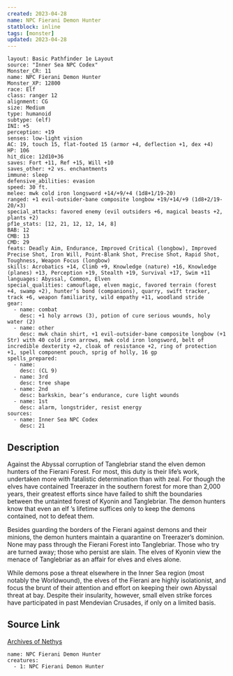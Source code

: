 ```yaml
---
created: 2023-04-28
name: NPC Fierani Demon Hunter
statblock: inline
tags: [monster]
updated: 2023-04-28
---
```

```statblock
layout: Basic Pathfinder 1e Layout
source: "Inner Sea NPC Codex"
Monster_CR: 11
name: NPC Fierani Demon Hunter
Monster_XP: 12800
race: Elf
class: ranger 12
alignment: CG
size: Medium
type: humanoid
subtype: (elf)
INI: +5
perception: +19
senses: low-light vision
AC: 19, touch 15, flat-footed 15 (armor +4, deflection +1, dex +4)
HP: 106
hit_dice: 12d10+36
saves: Fort +11, Ref +15, Will +10
saves_other: +2 vs. enchantments
immune: sleep
defensive_abilities: evasion
speed: 30 ft.
melee: mwk cold iron longsword +14/+9/+4 (1d8+1/19-20)
ranged: +1 evil-outsider-bane composite longbow +19/+14/+9 (1d8+2/19-20/×3)
special_attacks: favored enemy (evil outsiders +6, magical beasts +2, plants +2)
pf1e_stats: [12, 21, 12, 12, 14, 8]
BAB: 12
CMB: 13
CMD: 29
feats: Deadly Aim, Endurance, Improved Critical (longbow), Improved Precise Shot, Iron Will, Point-Blank Shot, Precise Shot, Rapid Shot, Toughness, Weapon Focus (longbow)
skills: Acrobatics +14, Climb +9, Knowledge (nature) +16, Knowledge (planes) +13, Perception +19, Stealth +19, Survival +17, Swim +11
languages: Abyssal, Common, Elven
special_qualities: camouflage, elven magic, favored terrain (forest +4, swamp +2), hunter’s bond (companions), quarry, swift tracker, track +6, weapon familiarity, wild empathy +11, woodland stride
gear:
  - name: combat
    desc: +1 holy arrows (3), potion of cure serious wounds, holy water (2)
  - name: other
    desc: mwk chain shirt, +1 evil-outsider-bane composite longbow (+1 Str) with 40 cold iron arrows, mwk cold iron longsword, belt of incredible dexterity +2, cloak of resistance +2, ring of protection +1, spell component pouch, sprig of holly, 16 gp
spells_prepared:
  - name:
    desc: (CL 9)
  - name: 3rd
    desc: tree shape
  - name: 2nd
    desc: barkskin, bear’s endurance, cure light wounds
  - name: 1st
    desc: alarm, longstrider, resist energy
sources:
  - name: Inner Sea NPC Codex
    desc: 21
```
## Description
Against the Abyssal corruption of Tanglebriar stand the elven demon hunters of the Fierani Forest. For most, this duty is their life’s work, undertaken more with fatalistic determination than with zeal. For though the elves have contained Treerazer in the southern forest for more than 2,000 years, their greatest efforts since have failed to shift the boundaries between the untainted forest of Kyonin and Tanglebriar. The demon hunters know that even an elf ’s lifetime suffices only to keep the demons contained, not to defeat them.

Besides guarding the borders of the Fierani against demons and their minions, the demon hunters maintain a quarantine on Treerazer’s dominion. None may pass through the Fierani Forest into Tanglebriar. Those who try are turned away; those who persist are slain. The elves of Kyonin view the menace of Tanglebriar as an affair for elves and elves alone.

While demons pose a threat elsewhere in the Inner Sea region (most notably the Worldwound), the elves of the Fierani are highly isolationist, and focus the brunt of their attention and effort on keeping their own Abyssal threat at bay. Despite their insularity, however, small elven strike forces have participated in past Mendevian Crusades, if only on a limited basis.
## Source Link
[Archives of Nethys](https://aonprd.com/NPCDisplay.aspx?ItemName=Fierani%20Demon%20Hunter)
```encounter-table
name: NPC Fierani Demon Hunter
creatures:
  - 1: NPC Fierani Demon Hunter
```
